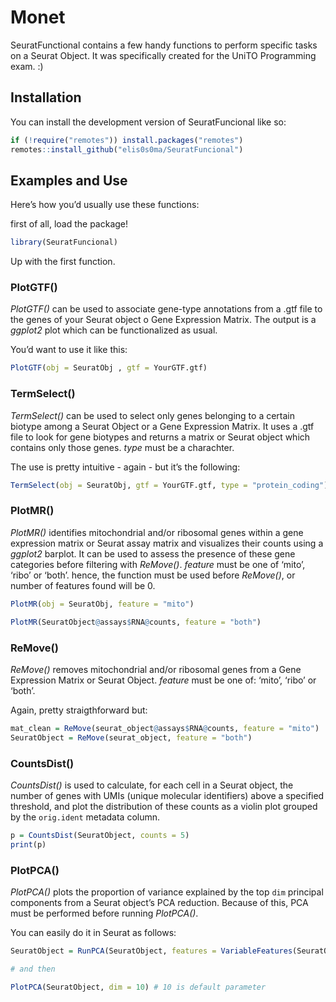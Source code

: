 
# Monet

SeuratFunctional contains a few handy functions to perform specific
tasks on a Seurat Object. It was specifically created for the UniTO
Programming exam. :)

## Installation

You can install the development version of SeuratFuncional like so:

``` r
if (!require("remotes")) install.packages("remotes") 
remotes::install_github("elis0s0ma/SeuratFuncional")
```

## Examples and Use

Here’s how you’d usually use these functions:

first of all, load the package!

``` r
library(SeuratFuncional)
```

Up with the first function.

### PlotGTF()

*PlotGTF()* can be used to associate gene-type annotations from a .gtf
file to the genes of your Seurat object o Gene Expression Matrix. The
output is a *ggplot2* plot which can be functionalized as usual.

You’d want to use it like this:

``` r
PlotGTF(obj = SeuratObj , gtf = YourGTF.gtf)
```

### TermSelect()

*TermSelect()* can be used to select only genes belonging to a certain
biotype among a Seurat Object or a Gene Expression Matrix. It uses a
.gtf file to look for gene biotypes and returns a matrix or Seurat
object which contains only those genes. *type* must be a charachter.

The use is pretty intuitive - again - but it’s the following:

``` r
TermSelect(obj = SeuratObj, gtf = YourGTF.gtf, type = "protein_coding")
```

### PlotMR()

*PlotMR()* identifies mitochondrial and/or ribosomal genes within a gene
expression matrix or Seurat assay matrix and visualizes their counts
using a *ggplot2* barplot. It can be used to assess the presence of
these gene categories before filtering with *ReMove()*. *feature* must
be one of ‘mito’, ‘ribo’ or ‘both’. hence, the function must be used
before *ReMove()*, or number of features found will be 0.

``` r
PlotMR(obj = SeuratObj, feature = "mito")

PlotMR(SeuratObject@assays$RNA@counts, feature = "both")
```

### ReMove()

*ReMove()* removes mitochondrial and/or ribosomal genes from a Gene
Expression Matrix or Seurat Object. *feature* must be one of: ‘mito’,
‘ribo’ or ‘both’.

Again, pretty straigthforward but:

``` r
mat_clean = ReMove(seurat_object@assays$RNA@counts, feature = "mito")
SeuratObject = ReMove(seurat_object, feature = "both")
```

### CountsDist()

*CountsDist()* is used to calculate, for each cell in a Seurat object,
the number of genes with UMIs (unique molecular identifiers) above a
specified threshold, and plot the distribution of these counts as a
violin plot grouped by the `orig.ident` metadata column.

``` r
p = CountsDist(SeuratObject, counts = 5)
print(p)
```

### PlotPCA()

*PlotPCA()* plots the proportion of variance explained by the top `dim`
principal components from a Seurat object’s PCA reduction. Because of
this, PCA must be performed before running *PlotPCA()*.

You can easily do it in Seurat as follows:

``` r
SeuratObject = RunPCA(SeuratObject, features = VariableFeatures(SeuratObject))

# and then 

PlotPCA(SeuratObject, dim = 10) # 10 is default parameter
```
